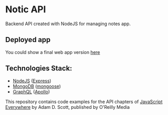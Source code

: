 # Notic API
Backend API created with NodeJS for managing notes app.

## Deployed app
You could show a final web app version [here](https://notic.netlify.app/)

## Technologies Stack:

- [NodeJS](https://nodejs.org/) ([Express](https://expressjs.com/))
- [MongoDB](https://www.mongodb.com/) ([mongoose](https://mongoosejs.com/))
- [GraphQL](https://graphql.org/) ([Apollo](https://www.apollographql.com/))

This repository contains code examples for the API chapters of [JavaScript Everywhere](https://www.jseverywhere.io/) by Adam D. Scott, published by O'Reilly Media